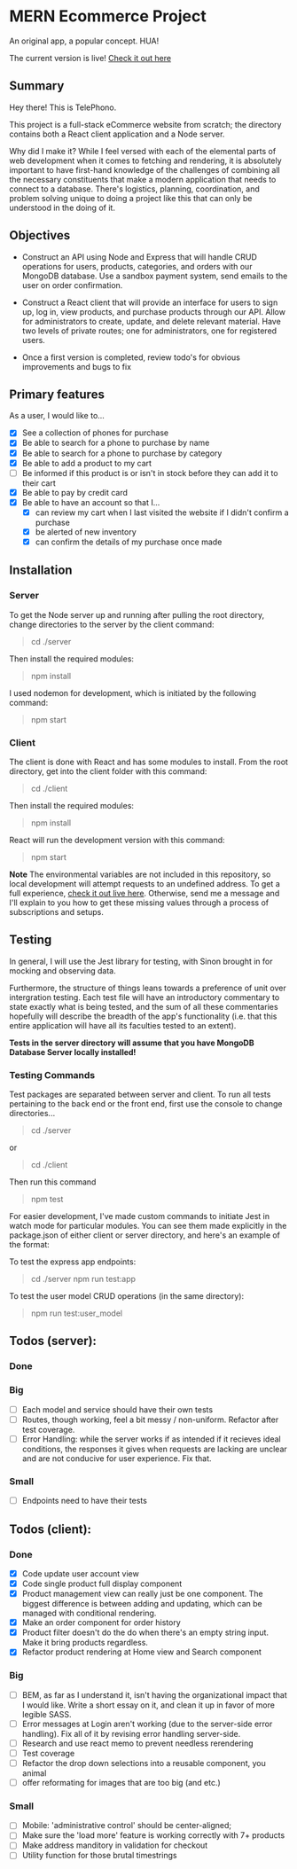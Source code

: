 # MERN Ecommerce Project

An original app, a popular concept. HUA!

The current version is live! [Check it out here](https://telephono.netlify.app/)

## Summary

Hey there! This is TelePhono.

This project is a full-stack eCommerce website from scratch; the directory contains both a React client application and a Node server.

Why did I make it? While I feel versed with each of the elemental parts of web development when it comes to fetching and rendering, it is absolutely important to have first-hand knowledge of the challenges of combining all the necessary constituents that make a modern application that needs to connect to a database. There's logistics, planning, coordination, and problem solving unique to doing a project like this that can only be understood in the doing of it.

## Objectives

- Construct an API using Node and Express that will handle CRUD operations for users, products, categories, and orders with our MongoDB database. Use a sandbox payment system, send emails to the user on order confirmation.

- Construct a React client that will provide an interface for users to sign up, log in, view products, and purchase products through our API. Allow for administrators to create, update, and delete relevant material. Have two levels of private routes; one for administrators, one for registered users.

- Once a first version is completed, review todo's for obvious improvements and bugs to fix

## Primary features

As a user, I would like to...

- [x] See a collection of phones for purchase
- [x] Be able to search for a phone to purchase by name
- [x] Be able to search for a phone to purchase by category
- [x] Be able to add a product to my cart
- [ ] Be informed if this product is or isn't in stock before they can add it to their cart
- [x] Be able to pay by credit card
- [x] Be able to have an account so that I...
  - [x] can review my cart when I last visited the website if I didn't confirm a purchase
  - [x] be alerted of new inventory
  - [x] can confirm the details of my purchase once made

## Installation

### Server

To get the Node server up and running after pulling the root directory, change directories to the server by the client command:

> cd ./server

Then install the required modules:

> npm install

I used nodemon for development, which is initiated by the following command:

> npm start

### Client

The client is done with React and has some modules to install. From the root directory, get into the client folder with this command:

> cd ./client

Then install the required modules:

> npm install

React will run the development version with this command:

> npm start

**Note** The environmental variables are not included in this repository, so local development will attempt requests to an undefined address. To get a full experience, [check it out live here](https://telephono.netlify.app/). Otherwise, send me a message and I'll explain to you how to get these missing values through a process of subscriptions and setups.

## Testing

In general, I will use the Jest library for testing, with Sinon brought in for mocking and observing data.

Furthermore, the structure of things leans towards a preference of unit over intergration testing. Each test file will have an introductory commentary to state exactly what is being tested, and the sum of all these commentaries hopefully will describe the breadth of the app's functionality (i.e. that this entire application will have all its faculties tested to an extent).

**Tests in the server directory will assume that you have MongoDB Database Server locally installed!**

### Testing Commands

Test packages are separated between server and client. To run all tests pertaining to the back end or the front end, first use the console to change directories...

> cd ./server

or

> cd ./client

Then run this command

> npm test

For easier development, I've made custom commands to initiate Jest in watch mode for particular modules. You can see them made explicitly in the package.json of either client or server directory, and here's an example of the format:

To test the express app endpoints:

> cd ./server
> npm run test:app

To test the user model CRUD operations (in the same directory):

> npm run test:user_model

## Todos (server):

### Done

### Big

- [ ] Each model and service should have their own tests
- [ ] Routes, though working, feel a bit messy / non-uniform. Refactor after test coverage.
- [ ] Error Handling: while the server works if as intended if it recieves ideal conditions, the responses it gives when requests are lacking are unclear and are not conducive for user experience. Fix that.

### Small

- [ ] Endpoints need to have their tests

## Todos (client):

### Done

- [x] Code update user account view
- [x] Code single product full display component
- [x] Product management view can really just be one component. The biggest difference is between adding and updating, which can be managed with conditional rendering.
- [x] Make an order component for order history
- [x] Product filter doesn't do the do when there's an empty string input. Make it bring products regardless.
- [x] Refactor product rendering at Home view and Search component

### Big

- [ ] BEM, as far as I understand it, isn't having the organizational impact that I would like. Write a short essay on it, and clean it up in favor of more legible SASS.
- [ ] Error messages at Login aren't working (due to the server-side error handling). Fix all of it by revising error handling server-side.
- [ ] Research and use react memo to prevent needless rerendering
- [ ] Test coverage
- [ ] Refactor the drop down selections into a reusable component, you animal
- [ ] offer reformating for images that are too big (and etc.)

### Small

- [ ] Mobile: 'administrative control' should be center-aligned;
- [ ] Make sure the 'load more' feature is working correctly with 7+ products
- [ ] Make address manditory in validation for checkout
- [ ] Utility function for those brutal timestrings
